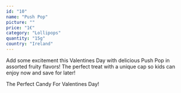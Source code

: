 ```yaml
---
id: "10"
name: "Push Pop"
picture: ""
price: "1€"
category: "Lollipops"
quantity: "15g"
country: "Ireland"
---
```

Add some excitement this Valentines Day with delicious Push Pop in assorted fruity flavors! The perfect treat with a unique cap so kids can enjoy now and save for later!

The Perfect Candy For Valentines Day!